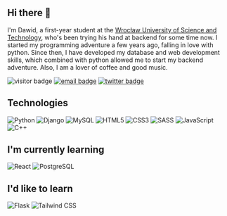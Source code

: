 ## Hi there 👋

I'm Dawid, a first-year student at the [Wrocław University of Science and Technology](https://pwr.edu.pl/en/), who's been trying his hand at backend for some time now. I started my programming adventure a few years ago, falling in love with python. Since then, I have developed my database and web development skills, which combined with python allowed me to start my backend adventure. Also, I am a lover of coffee and good music.

![visitor badge](https://visitor-badge.glitch.me/badge?page_id=raczu.raczu&left_color=grey&right_color=green&left_text=Visits)
[![email badge](https://img.shields.io/badge/kontakt.raczu@gmail.com-red?style=flat&logo=gmail&logoColor=white&labelColor=red)](mailto:kontakt.raczu@gmail.com)
[![twitter badge](https://img.shields.io/badge/@raczuu1-informational?style=flat&logo=twitter&logoColor=white)](https://twitter.com/raczuu1)

## Technologies

![Python](https://img.shields.io/badge/Python-3776AB?style=flat&logo=python&logoColor=white)
![Django](https://img.shields.io/badge/Django-092E20?style=flat&logo=django&logoColor=white)
![MySQL](https://img.shields.io/badge/MySQL-00000F?style=flat&logo=mysql&logoColor=white)
![HTML5](https://img.shields.io/badge/HTML5-E34F26?style=flat&logo=html5&logoColor=white)
![CSS3](https://img.shields.io/badge/CSS3-1572B6?style=flat&logo=css3&logoColor=white)
![SASS](https://img.shields.io/badge/Sass-CC6699?style=flat&logo=sass&logoColor=white)
![JavaScript](https://img.shields.io/badge/JavaScript-323330?style=flat&logo=javascript&logoColor=F7DF1E)
![C++](https://img.shields.io/badge/C%2B%2B-00599C?style=flat&logo=c%2B%2B&logoColor=white)

## I'm currently learning
![React](https://img.shields.io/badge/React-20232A?style=flat&logo=react&logoColor=61DAFB)
![PostgreSQL](https://img.shields.io/badge/PostgreSQL-316192?style=flat&logo=postgresql&logoColor=white)

## I'd like to learn
![Flask](https://img.shields.io/badge/Flask-000000?style=flat&logo=flask&logoColor=white)
![Tailwind CSS](https://img.shields.io/badge/Tailwind_CSS-38B2AC?style=flat&logo=tailwind-css&logoColor=white)
